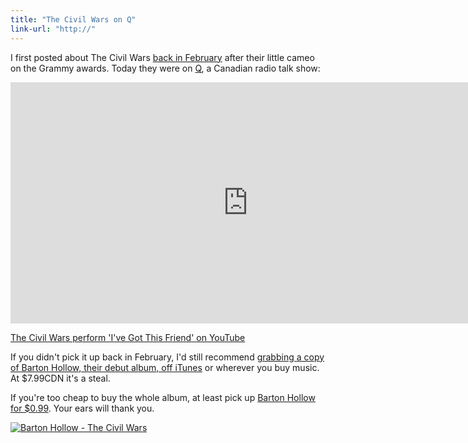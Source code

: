 ```yaml
---
title: "The Civil Wars on Q"
link-url: "http://"
---
```

<p>I first posted about The Civil Wars <a href="https://chrisenns.com/2012/02/the-civil-wars-barton-hollow/">back in February</a> after their little cameo on the Grammy awards. Today they were on <a href="http://www.cbc.ca/q/">Q</a>, a Canadian radio talk show:</p>
<p><iframe width="759" height="386" src="http://www.youtube.com/embed/HYVS8hE9sYA" frameborder="0" allowfullscreen></iframe></p>
<p><a href="http://www.youtube.com/watch?v=HYVS8hE9sYA">The Civil Wars perform 'I've Got This Friend' on YouTube</a></p>
<p>If you didn't pick it up back in February, I'd still recommend <a href="http://click.linksynergy.com/fs-bin/stat?id=6PFrOqNV4B8&offerid=146261&type=3&subid=0&tmpid=1826&RD_PARM1=http%253A%252F%252Fitunes.apple.com%252Fca%252Falbum%252Fbarton-hollow%252Fid443642774%253Fuo%253D4%2526partnerId%253D30" target="itunes_store">grabbing a copy of Barton Hollow, their debut album, off iTunes</a> or wherever you buy music. At $7.99CDN it's a steal.</p>
<p>If you're too cheap to buy the whole album, at least pick up <a href="http://click.linksynergy.com/fs-bin/stat?id=6PFrOqNV4B8&offerid=146261&type=3&subid=0&tmpid=1826&RD_PARM1=http%253A%252F%252Fitunes.apple.com%252Fca%252Falbum%252Fbarton-hollow%252Fid443642774%253Fi%253D443642784%2526uo%253D4%2526partnerId%253D30" target="itunes_store">Barton Hollow for $0.99</a>. Your ears will thank you.</p>
<p><a href="http://click.linksynergy.com/fs-bin/stat?id=6PFrOqNV4B8&offerid=146261&type=3&subid=0&tmpid=1826&RD_PARM1=http%253A%252F%252Fitunes.apple.com%252Fca%252Falbum%252Fbarton-hollow%252Fid443642774%253Fuo%253D4%2526partnerId%253D30" target="itunes_store"><img src="http://r.mzstatic.com/images/web/linkmaker/badge_itunes-lrg.gif" alt="Barton Hollow - The Civil Wars" style="border: 0;"/></a></p>
